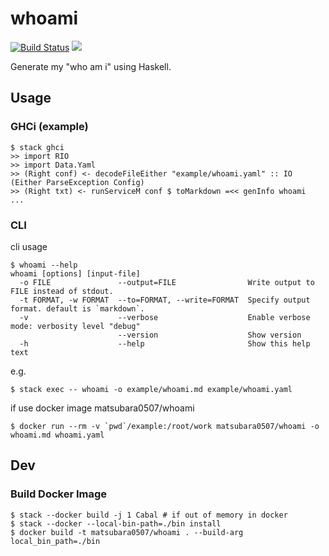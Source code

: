 # whoami

[![Build Status](https://travis-ci.org/matsubara0507/whoami.svg?branch=master)](https://travis-ci.org/matsubara0507/whoami)
[![](https://images.microbadger.com/badges/image/matsubara0507/whoami.svg)](https://microbadger.com/images/matsubara0507/whoami "Get your own image badge on microbadger.com")

Generate my "who am i" using Haskell.

## Usage

### GHCi (example)

```
$ stack ghci
>> import RIO
>> import Data.Yaml
>> (Right conf) <- decodeFileEither "example/whoami.yaml" :: IO (Either ParseException Config)
>> (Right txt) <- runServiceM conf $ toMarkdown =<< genInfo whoami
...
```

### CLI

cli usage

```
$ whoami --help
whoami [options] [input-file]
  -o FILE               --output=FILE                Write output to FILE instead of stdout.
  -t FORMAT, -w FORMAT  --to=FORMAT, --write=FORMAT  Specify output format. default is `markdown`.
  -v                    --verbose                    Enable verbose mode: verbosity level "debug"
                        --version                    Show version
  -h                    --help                       Show this help text
```

e.g.

```
$ stack exec -- whoami -o example/whoami.md example/whoami.yaml
```

if use docker image matsubara0507/whoami

```
$ docker run --rm -v `pwd`/example:/root/work matsubara0507/whoami -o whoami.md whoami.yaml
```

## Dev

### Build Docker Image

```
$ stack --docker build -j 1 Cabal # if out of memory in docker
$ stack --docker --local-bin-path=./bin install
$ docker build -t matsubara0507/whoami . --build-arg local_bin_path=./bin
```
